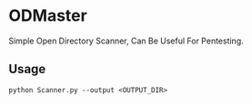 # ODMaster
Simple Open Directory Scanner, Can Be Useful For Pentesting.

## Usage
```
python Scanner.py --output <OUTPUT_DIR>
```
